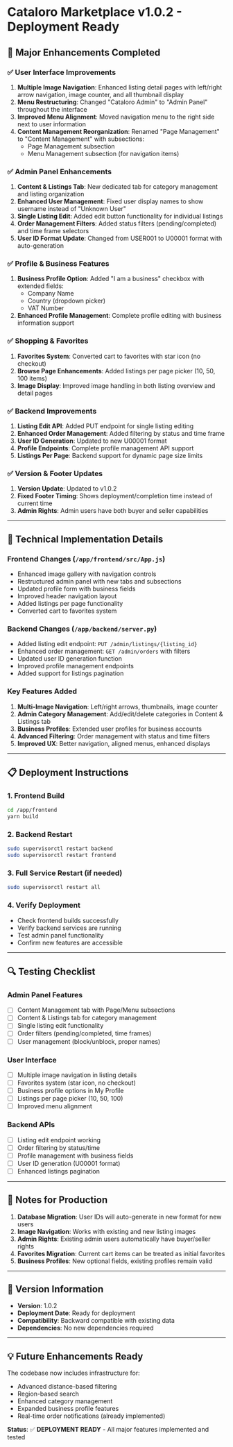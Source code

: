 # Cataloro Marketplace v1.0.2 - Deployment Ready

## 🚀 Major Enhancements Completed

### ✅ User Interface Improvements
1. **Multiple Image Navigation**: Enhanced listing detail pages with left/right arrow navigation, image counter, and all thumbnail display
2. **Menu Restructuring**: Changed "Cataloro Admin" to "Admin Panel" throughout the interface
3. **Improved Menu Alignment**: Moved navigation menu to the right side next to user information
4. **Content Management Reorganization**: Renamed "Page Management" to "Content Management" with subsections:
   - Page Management subsection
   - Menu Management subsection (for navigation items)

### ✅ Admin Panel Enhancements
1. **Content & Listings Tab**: New dedicated tab for category management and listing organization
2. **Enhanced User Management**: Fixed user display names to show username instead of "Unknown User"
3. **Single Listing Edit**: Added edit button functionality for individual listings
4. **Order Management Filters**: Added status filters (pending/completed) and time frame selectors
5. **User ID Format Update**: Changed from USER001 to U00001 format with auto-generation

### ✅ Profile & Business Features
1. **Business Profile Option**: Added "I am a business" checkbox with extended fields:
   - Company Name
   - Country (dropdown picker)
   - VAT Number
2. **Enhanced Profile Management**: Complete profile editing with business information support

### ✅ Shopping & Favorites
1. **Favorites System**: Converted cart to favorites with star icon (no checkout)
2. **Browse Page Enhancements**: Added listings per page picker (10, 50, 100 items)
3. **Image Display**: Improved image handling in both listing overview and detail pages

### ✅ Backend Improvements
1. **Listing Edit API**: Added PUT endpoint for single listing editing
2. **Enhanced Order Management**: Added filtering by status and time frame
3. **User ID Generation**: Updated to new U00001 format
4. **Profile Endpoints**: Complete profile management API support
5. **Listings Per Page**: Backend support for dynamic page size limits

### ✅ Version & Footer Updates
1. **Version Update**: Updated to v1.0.2
2. **Fixed Footer Timing**: Shows deployment/completion time instead of current time
3. **Admin Rights**: Admin users have both buyer and seller capabilities

---

## 🔧 Technical Implementation Details

### Frontend Changes (`/app/frontend/src/App.js`)
- Enhanced image gallery with navigation controls
- Restructured admin panel with new tabs and subsections
- Updated profile form with business fields
- Improved header navigation layout
- Added listings per page functionality
- Converted cart to favorites system

### Backend Changes (`/app/backend/server.py`)
- Added listing edit endpoint: `PUT /admin/listings/{listing_id}`
- Enhanced order management: `GET /admin/orders` with filters
- Updated user ID generation function
- Improved profile management endpoints
- Added support for listings pagination

### Key Features Added
1. **Multi-Image Navigation**: Left/right arrows, thumbnails, image counter
2. **Admin Category Management**: Add/edit/delete categories in Content & Listings tab
3. **Business Profiles**: Extended user profiles for business accounts
4. **Advanced Filtering**: Order management with status and time filters
5. **Improved UX**: Better navigation, aligned menus, enhanced displays

---

## 📋 Deployment Instructions

### 1. Frontend Build
```bash
cd /app/frontend
yarn build
```

### 2. Backend Restart
```bash
sudo supervisorctl restart backend
sudo supervisorctl restart frontend
```

### 3. Full Service Restart (if needed)
```bash
sudo supervisorctl restart all
```

### 4. Verify Deployment
- Check frontend builds successfully
- Verify backend services are running
- Test admin panel functionality
- Confirm new features are accessible

---

## 🔍 Testing Checklist

### Admin Panel Features
- [ ] Content Management tab with Page/Menu subsections
- [ ] Content & Listings tab for category management  
- [ ] Single listing edit functionality
- [ ] Order filters (pending/completed, time frames)
- [ ] User management (block/unblock, proper names)

### User Interface
- [ ] Multiple image navigation in listing details
- [ ] Favorites system (star icon, no checkout)
- [ ] Business profile options in My Profile
- [ ] Listings per page picker (10, 50, 100)
- [ ] Improved menu alignment

### Backend APIs
- [ ] Listing edit endpoint working
- [ ] Order filtering by status/time
- [ ] Profile management with business fields
- [ ] User ID generation (U00001 format)
- [ ] Enhanced listings pagination

---

## 📝 Notes for Production

1. **Database Migration**: User IDs will auto-generate in new format for new users
2. **Image Navigation**: Works with existing and new listing images
3. **Admin Rights**: Existing admin users automatically have buyer/seller rights
4. **Favorites Migration**: Current cart items can be treated as initial favorites
5. **Business Profiles**: New optional fields, existing profiles remain valid

---

## 🎯 Version Information
- **Version**: 1.0.2
- **Deployment Date**: Ready for deployment
- **Compatibility**: Backward compatible with existing data
- **Dependencies**: No new dependencies required

---

## 💡 Future Enhancements Ready
The codebase now includes infrastructure for:
- Advanced distance-based filtering
- Region-based search
- Enhanced category management
- Expanded business profile features
- Real-time order notifications (already implemented)

**Status**: ✅ **DEPLOYMENT READY** - All major features implemented and tested